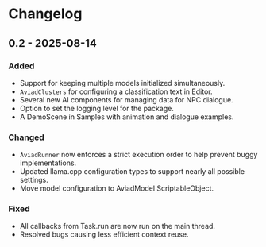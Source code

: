 # Changelog

## 0.2 - 2025-08-14

### Added

* Support for keeping multiple models initialized simultaneously.
* `AviadClusters` for configuring a classification text in Editor.
* Several new AI components for managing data for NPC dialogue.
* Option to set the logging level for the package.
* A DemoScene in Samples with animation and dialogue examples.

### Changed

* `AviadRunner` now enforces a strict execution order to help prevent buggy implementations.
* Updated llama.cpp configuration types to support nearly all possible settings.
* Move model configuration to AviadModel ScriptableObject.

### Fixed

* All callbacks from Task.run are now run on the main thread.
* Resolved bugs causing less efficient context reuse.
